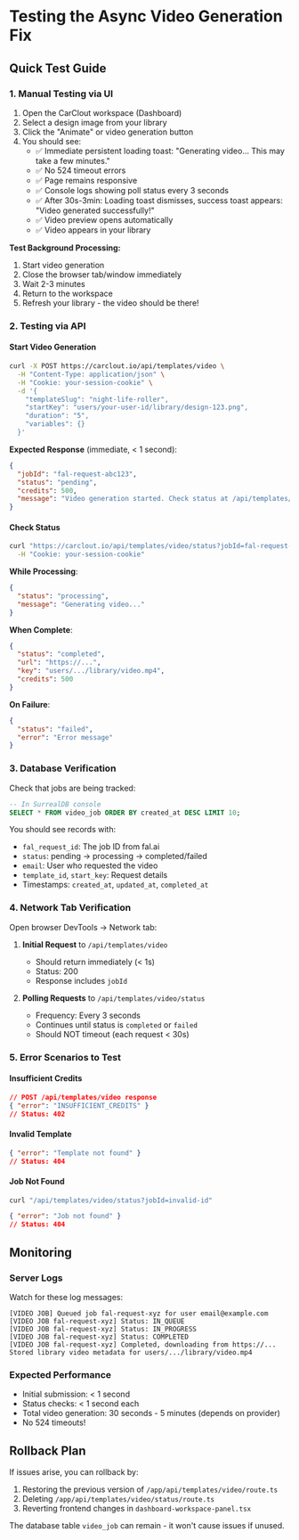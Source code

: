 # Testing the Async Video Generation Fix

## Quick Test Guide

### 1. Manual Testing via UI
1. Open the CarClout workspace (Dashboard)
2. Select a design image from your library
3. Click the "Animate" or video generation button
4. You should see:
   - ✅ Immediate persistent loading toast: "Generating video... This may take a few minutes."
   - ✅ No 524 timeout errors
   - ✅ Page remains responsive
   - ✅ Console logs showing poll status every 3 seconds
   - ✅ After 30s-3min: Loading toast dismisses, success toast appears: "Video generated successfully!"
   - ✅ Video preview opens automatically
   - ✅ Video appears in your library

**Test Background Processing:**
1. Start video generation
2. Close the browser tab/window immediately
3. Wait 2-3 minutes
4. Return to the workspace
5. Refresh your library - the video should be there!

### 2. Testing via API

#### Start Video Generation
```bash
curl -X POST https://carclout.io/api/templates/video \
  -H "Content-Type: application/json" \
  -H "Cookie: your-session-cookie" \
  -d '{
    "templateSlug": "night-life-roller",
    "startKey": "users/your-user-id/library/design-123.png",
    "duration": "5",
    "variables": {}
  }'
```

**Expected Response** (immediate, < 1 second):
```json
{
  "jobId": "fal-request-abc123",
  "status": "pending",
  "credits": 500,
  "message": "Video generation started. Check status at /api/templates/video/status"
}
```

#### Check Status
```bash
curl "https://carclout.io/api/templates/video/status?jobId=fal-request-abc123" \
  -H "Cookie: your-session-cookie"
```

**While Processing**:
```json
{
  "status": "processing",
  "message": "Generating video..."
}
```

**When Complete**:
```json
{
  "status": "completed",
  "url": "https://...",
  "key": "users/.../library/video.mp4",
  "credits": 500
}
```

**On Failure**:
```json
{
  "status": "failed",
  "error": "Error message"
}
```

### 3. Database Verification

Check that jobs are being tracked:
```sql
-- In SurrealDB console
SELECT * FROM video_job ORDER BY created_at DESC LIMIT 10;
```

You should see records with:
- `fal_request_id`: The job ID from fal.ai
- `status`: pending → processing → completed/failed
- `email`: User who requested the video
- `template_id`, `start_key`: Request details
- Timestamps: `created_at`, `updated_at`, `completed_at`

### 4. Network Tab Verification

Open browser DevTools → Network tab:

1. **Initial Request** to `/api/templates/video`
   - Should return immediately (< 1s)
   - Status: 200
   - Response includes `jobId`

2. **Polling Requests** to `/api/templates/video/status`
   - Frequency: Every 3 seconds
   - Continues until status is `completed` or `failed`
   - Should NOT timeout (each request < 30s)

### 5. Error Scenarios to Test

#### Insufficient Credits
```json
// POST /api/templates/video response
{ "error": "INSUFFICIENT_CREDITS" }
// Status: 402
```

#### Invalid Template
```json
{ "error": "Template not found" }
// Status: 404
```

#### Job Not Found
```bash
curl "/api/templates/video/status?jobId=invalid-id"
```
```json
{ "error": "Job not found" }
// Status: 404
```

## Monitoring

### Server Logs
Watch for these log messages:
```
[VIDEO JOB] Queued job fal-request-xyz for user email@example.com
[VIDEO JOB fal-request-xyz] Status: IN_QUEUE
[VIDEO JOB fal-request-xyz] Status: IN_PROGRESS
[VIDEO JOB fal-request-xyz] Status: COMPLETED
[VIDEO JOB fal-request-xyz] Completed, downloading from https://...
Stored library video metadata for users/.../library/video.mp4
```

### Expected Performance
- Initial submission: < 1 second
- Status checks: < 1 second each
- Total video generation: 30 seconds - 5 minutes (depends on provider)
- No 524 timeouts!

## Rollback Plan

If issues arise, you can rollback by:
1. Restoring the previous version of `/app/api/templates/video/route.ts`
2. Deleting `/app/api/templates/video/status/route.ts`
3. Reverting frontend changes in `dashboard-workspace-panel.tsx`

The database table `video_job` can remain - it won't cause issues if unused.

